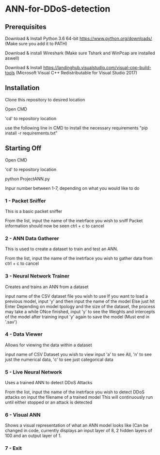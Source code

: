 # ANN-for-DDoS-detection

## Prerequisites

Download & Install Python 3.6 64-bit https://www.python.org/downloads/ (Make sure you add it to PATH)

Download & install Wireshark (Make sure Tshark and WinPcap are installed aswell)

Download & Install https://landinghub.visualstudio.com/visual-cpp-build-tools (Microsoft Visual C++ Redistributable for Visual Studio 2017)

## Installation

Clone this repository to desired location

Open CMD

'cd' to repository location

use the following line in CMD to install the necessary requirements "pip install -r requirements.txt"

## Starting Off

Open CMD

'cd' to repository location

python ProjectANN.py

Inpur number between 1-7, depending on what you would like to do

### 1 - Packet Sniffer
This is a basic packet sniffer

From the list, input the name of the inetrface you wish to sniff
Packet information should now be seen
ctrl + c to cancel

### 2 - ANN Data Gatherer
This is used to create a dataset to train and test an ANN.

From the list, input the name of the inetrface you wish to gather data from
ctrl + c to cancel

### 3 - Neural Network Trainer
Creates and trains an ANN from a dataset

input name of the CSV dataset file you wish to use
If you want to load a previous model, input 'y' and then input the name of the model
Else just hit Enter
Depending on model tpology and the size of the dataset, the process may take a while
ONce finished, input 'y' to see the Weights and intercepts of the model after training
input 'y' again to save the model (Must end in '.sav') 

### 4 - Data Viewer
Allows for viewing the data within a dataset

input name of CSV Dataset you wish to view
input 'a' to see All, 'n' to see just the numerical data, 'c' to see just categorical data

### 5 - Live Neural Network
Uses a trained ANN to detect DDoS Attacks

From the list, input the name of the inetrface you wish to detect DDoS attacks on
input the filename of a trained model
This will continuously run until either stopped or an attack is detected

### 6 - Visual ANN
Shows a visual representation of what an ANN model looks like (Can be changed in code, currently displays an input layer of 8, 2 hidden layers of 100 and an output layer of 1.

### 7 - Exit


